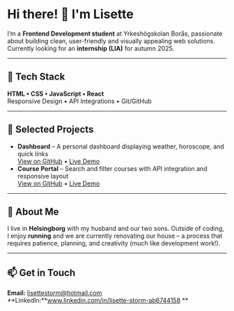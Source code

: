 # Hi there! 👋 I'm Lisette

I’m a **Frontend Development student** at Yrkeshögskolan Borås, passionate about building clean, user-friendly and visually appealing web solutions.  
Currently looking for an **internship (LIA)** for autumn 2025.

---

## 🚀 Tech Stack
**HTML • CSS • JavaScript • React**  
Responsive Design • API Integrations • Git/GitHub

---

## 📌 Selected Projects
- **Dashboard** – A personal dashboard displaying weather, horoscope, and quick links  
  [View on GitHub](https://github.com/Lisette93/Dashboard) • [Live Demo](https://lisette93.github.io/Dashboard/)
- **Course Portal** – Search and filter courses with API integration and responsive layout  
  [View on GitHub](https://github.com/Lisette93/StudentPortal.git) • [Live Demo](https://lisette93.github.io/StudentPortal/)

---

## 💬 About Me
I live in **Helsingborg** with my husband and our two sons. Outside of coding, I enjoy **running** and we are currently renovating our house – a process that requires patience, planning, and creativity (much like development work!).

---

## 📫 Get in Touch
**Email:** lisettestorm@hotmail.com  
**LinkedIn:**www.linkedin.com/in/lisette-storm-ab6744158 **  

